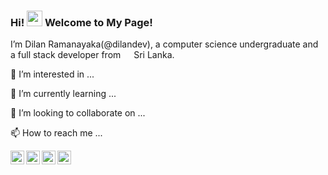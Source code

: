 ### Hi! <img src="https://media.giphy.com/media/hvRJCLFzcasrR4ia7z/giphy.gif" width="25px"> Welcome to My Page!
I’m Dilan Ramanayaka(@dilandev), a computer science undergraduate and a full stack developer from <img src="https://user-images.githubusercontent.com/69090976/166183645-46552283-ea45-4ca0-9913-6ab5199aed07.png" width="13"/> Sri Lanka. 

👀 I’m interested in ...

🌱 I’m currently learning ...

💞️ I’m looking to collaborate on ...

📫 How to reach me ...

<a href="https://www.linkedin.com/in/dilan-ramanayaka/">
  <img align="left" alt="Linkdin" width="22px" src="https://raw.githubusercontent.com/peterthehan/peterthehan/master/assets/linkedin.svg" />
</a>
<a href="https://www.instagram.com/abhisheknaiidu/">
  <img align="left" alt="Abhishek's Instagram" width="22px" src="https://raw.githubusercontent.com/hussainweb/hussainweb/main/icons/instagram.png" />
</a>
<a href="https://discord.gg/XTW52Kt">
  <img align="left" alt="Abhishek's Discord" width="22px" src="https://raw.githubusercontent.com/peterthehan/peterthehan/master/assets/discord.svg" />
</a>
<a href="https://twitter.com/abhisheknaiidu">
  <img align="left" alt="Abhishek Naidu | Twitter" width="22px" src="https://raw.githubusercontent.com/peterthehan/peterthehan/master/assets/twitter.svg" />
</a>
